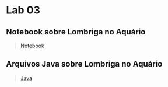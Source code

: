 # Lab 03

## Notebook sobre Lombriga no Aquário

> [Notebook](notebook/lab-lombriga-ra176293.ipynb)

## Arquivos Java sobre Lombriga no Aquário

> [Java](src/mc322/lab03)
